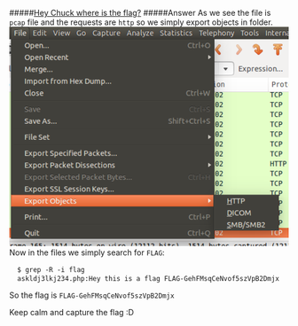 #####[Hey Chuck where is the flag?](http://ringzer0team.com/challenges/44)
#####Answer
As we see the file is `pcap` file and the requests are `http` so we simply export objects in folder.  
![export objects](export.png)
Now in the files we simply search for `FLAG`:
```
  $ grep -R -i flag
  askldj3lkj234.php:Hey this is a flag FLAG-GehFMsqCeNvof5szVpB2Dmjx
```
So the flag is `FLAG-GehFMsqCeNvof5szVpB2Dmjx`

Keep calm and capture the flag :D
